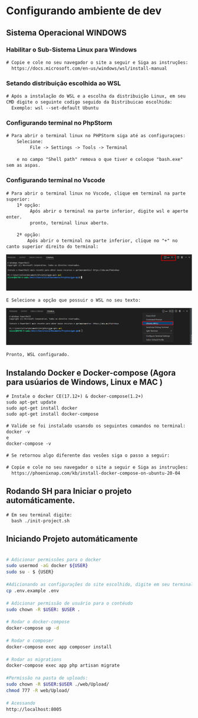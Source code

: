 # Configurando ambiente de dev

## Sistema Operacional WINDOWS

### Habilitar o Sub-Sistema Linux para Windows
```
# Copie e cole no seu navegador o site a seguir e Siga as instruções:
  https://docs.microsoft.com/en-us/windows/wsl/install-manual
```
### Setando distribuição escolhida ao WSL
```
# Após a instalação do WSL e a escolha da distribuição Linux, em seu CMD digite o seguinte codigo seguido da Distribuicao escolhida:
  Exemplo: wsl --set-default Ubuntu
```

### Configurando terminal no PhpStorm 

```
# Para abrir o terminal linux no PHPStorm siga até as configuraçoes:
    Selecione:
         File -> Settings -> Tools -> Terminal

    e no campo "Shell path" remova o que tiver e coloque "bash.exe" sem as aspas.
```

### Configurando terminal no Vscode 

```
# Para abrir o terminal linux no Vscode, clique em terminal na parte superior:
    1ª opção:
         Após abrir o terminal na parte inferior, digite wsl e aperte enter.
         pronto, terminal linux aberto.
 
    2ª opção:
        Após abrir o terminal na parte inferior, clique no "+" no canto superior direito do terminal:
```
![alt text](./readme/image/vscode_terminal.png)

```
E Selecione a opção que possuir o WSL no seu texto:
```

![alt text](./readme/image/vscode_terminal_wsl.png)

```
Pronto, WSL configurado.
```

## Instalando Docker e Docker-compose (Agora para usúarios de Windows, Linux e MAC )

````
# Instale o docker CE(17.12+) & docker-compose(1.2+)
sudo apt-get update
sudo apt-get install docker
sudo apt-get install docker-compose

# Valide se foi instalado usansdo os seguintes comandos no terminal:
docker -v
e
docker-compose -v

# Se retornou algo diferente das vesões siga o passo a seguir:

# Copie e cole no seu navegador o site a seguir e Siga as instruções:
  https://phoenixnap.com/kb/install-docker-compose-on-ubuntu-20-04
````

## Rodando SH para Iniciar o projeto automáticamente.

````
# Em seu terminal digite:
  bash ./init-project.sh
````

## Iniciando Projeto automáticamente

``` bash

# Adicionar permissões para o docker
sudo usermod -aG docker ${USER}
sudo su - $ {USER}

#Adicionando as configurações do site escolhido, digite em seu terminal: 
cp .env.example .env

# Adicionar permissão de usuário para o contéudo
sudo chown -R $USER: $USER .

# Rodar o docker-compose
docker-compose up -d

# Rodar o composer
docker-compose exec app composer install

# Rodar as migrations
docker-compose exec app php artisan migrate

#Permissão na pasta de uploads:
sudo chown -R $USER:$USER ./web/Upload/
chmod 777 -R web/Upload/

# Acessando
http://localhost:8005
```
